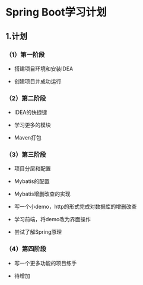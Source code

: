 #  Spring Boot学习计划

## 1.计划

### （1）第一阶段

* 搭建项目环境和安装IDEA

* 创建项目并成功运行

### （2）第二阶段

* IDEA的快捷键

* 学习更多的模块

* Maven打包

### （3）第三阶段

* 项目分层和配置

* Mybatis的配置

* Mybatis增删改查的实现

* 写一个小demo，http的形式完成对数据库的增删改查

* 学习前端，将demo改为界面操作

* 尝试了解Spring原理


### （4）第四阶段

* 写一个更多功能的项目练手

* 待增加











